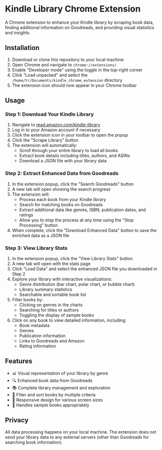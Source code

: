 # Kindle Library Chrome Extension

A Chrome extension to enhance your Kindle library by scraping book data, finding additional information on Goodreads, and providing visual statistics and insights.

## Installation

1. Download or clone this repository to your local machine
2. Open Chrome and navigate to `chrome://extensions/`
3. Enable "Developer mode" using the toggle in the top-right corner
4. Click "Load unpacked" and select the `/home/tr/Documents/kindle_chrome_extension` directory
5. The extension icon should now appear in your Chrome toolbar

## Usage

### Step 1: Download Your Kindle Library

1. Navigate to [read.amazon.com/kindle-library](https://read.amazon.com/kindle-library)
2. Log in to your Amazon account if necessary
3. Click the extension icon in your toolbar to open the popup
4. Click the "Scrape Library" button
5. The extension will automatically:
   - Scroll through your entire library to load all books
   - Extract book details including titles, authors, and ASINs
   - Download a JSON file with your library data

### Step 2: Extract Enhanced Data from Goodreads

1. In the extension popup, click the "Search Goodreads" button
2. A new tab will open showing the search progress
3. The extension will:
   - Process each book from your Kindle library
   - Search for matching books on Goodreads
   - Extract additional data like genres, ISBN, publication dates, and ratings
   - Allow you to stop the process at any time using the "Stop Processing" button
4. When complete, click the "Download Enhanced Data" button to save the enriched data as a JSON file

### Step 3: View Library Stats

1. In the extension popup, click the "View Library Stats" button
2. A new tab will open with the stats page
3. Click "Load Data" and select the enhanced JSON file you downloaded in Step 2
4. Explore your library with interactive visualizations:
   - Genre distribution (bar chart, polar chart, or bubble chart)
   - Library summary statistics
   - Searchable and sortable book list
5. Filter books by:
   - Clicking on genres in the charts
   - Searching for titles or authors
   - Toggling the display of sample books
6. Click on any book to view detailed information, including:
   - Book metadata
   - Genres
   - Publication information
   - Links to Goodreads and Amazon
   - Rating information

## Features

- 📊 Visual representation of your library by genre
- 🔍 Enhanced book data from Goodreads
- 📚 Complete library management and exploration
- 🔖 Filter and sort books by multiple criteria
- 📱 Responsive design for various screen sizes
- 🔄 Handles sample books appropriately

## Privacy

All data processing happens on your local machine. The extension does not send your library data to any external servers (other than Goodreads for searching book information).
